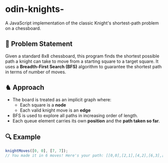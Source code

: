 # odin-knights-

A JavaScript implementation of the classic Knight's shortest-path problem on a chessboard.

## 🧠 Problem Statement

Given a standard 8x8 chessboard, this program finds the shortest possible path a knight can take to move from a starting square to a target square. It uses a **Breadth-First Search (BFS)** algorithm to guarantee the shortest path in terms of number of moves.

## ♞ Approach

- The board is treated as an implicit graph where:
  - Each square is a **node**
  - Each valid knight move is an **edge**
- BFS is used to explore all paths in increasing order of length.
- Each queue element carries its own **position** and the **path taken so far**.

## 🔍 Example

```js
knightMoves([0, 0], [7, 7]);
// You made it in 6 moves! Here's your path: [[0,0],[2,1],[4,2],[6,3],[7,5],[5,6],[7,7]]
```
